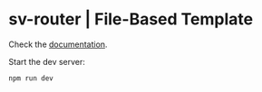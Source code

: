 # sv-router | File-Based Template

Check the [documentation](https://sv-router.vercel.app/guide/file-based/routing-concepts).

Start the dev server:

```
npm run dev
```
